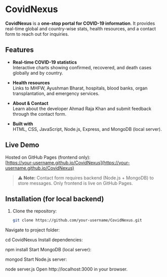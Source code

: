 # CovidNexus

**CovidNexus** is a **one-stop portal for COVID-19 information**. It provides real-time global and country-wise stats, health resources, and a contact form to reach out for inquiries.

## Features

- **Real-time COVID-19 statistics**  
  Interactive charts showing confirmed, recovered, and death cases globally and by country.

- **Health resources**  
  Links to MHFW, Ayushman Bharat, hospitals, blood banks, organ transplantation, and emergency services.

- **About & Contact**  
  Learn about the developer Ahmad Raja Khan and submit feedback through the contact form.

- **Built with**  
  HTML, CSS, JavaScript, Node.js, Express, and MongoDB (local server).

## Live Demo

Hosted on GitHub Pages (frontend only):  
[https://your-username.github.io/CovidNexus](https://your-username.github.io/CovidNexus)

> ⚠️ **Note:** Contact form requires backend (Node.js + MongoDB) to store messages. Only frontend is live on GitHub Pages.

## Installation (for local backend)

1. Clone the repository:
   ```bash
   git clone https://github.com/your-username/CovidNexus.git
Navigate to project folder:

cd CovidNexus
Install dependencies:

npm install
Start MongoDB (local server):

mongod
Start Node.js server:

node server.js
Open http://localhost:3000 in your browser.
